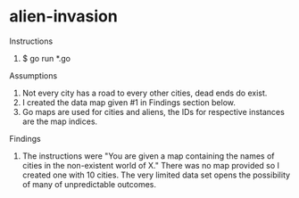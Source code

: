 # alien-invasion
Instructions
1. $ go run *.go

Assumptions
1. Not every city has a road to every other cities, dead ends do exist.
2. I created the data map given #1 in Findings section below.
3. Go maps are used for cities and aliens, the IDs for respective instances are the map indices.

Findings
1. The instructions were "You are given a map containing the names of cities in the non-existent world of X." There was no map provided so I created one with 10 cities. The very limited data set opens the possibility of many of unpredictable outcomes.

